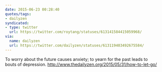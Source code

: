 ```yaml
---
date: 2015-06-23 00:28:40
quotes/tags:
- dailyzen
syndicated:
- type: twitter
  url: https://twitter.com/roytang/statuses/613141584415059968/
via:
  name: dailyzen
  url: https://twitter.com/dailyzen/statuses/613119403492675584/
---
```


To worry about the future causes anxiety; to yearn for the past leads to bouts of depression. http://www.thedailyzen.org/2015/05/31/how-to-let-go/